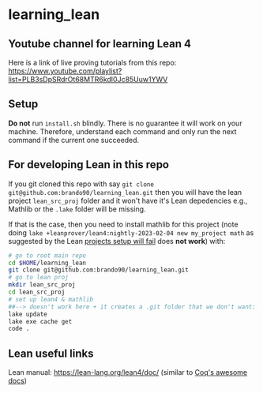 # learning_lean

## Youtube channel for learning Lean 4

Here is a link of live proving tutorials from this repo: https://www.youtube.com/playlist?list=PLB3sDpSRdrOt68MTR6kdI0Jc85Uuw1YWV

## Setup

**Do not** run `install.sh` blindly. 
There is no guarantee it will work on your machine. 
Therefore, understand each command and only run the next command if the current one succeeded. 

## For developing Lean in this repo

If you git cloned this repo with say `git clone git@github.com:brando90/learning_lean.git` then you will have the lean project `lean_src_proj` folder and it won't have it's Lean depedencies e.g., Mathlib or the `.lake` folder will be missing. 

If that is the case, then you need to install mathlib for this project (note doing `lake +leanprover/lean4:nightly-2023-02-04 new my_project math` as suggested by the Lean [projects setup will fail](https://leanprover-community.github.io/install/project.html#creating-a-lean-project) does **not work**) with:
```bash
# go to root main repo
cd $HOME/learning_lean
git clone git@github.com:brando90/learning_lean.git
# go to lean proj
mkdir lean_src_proj
cd lean_src_proj
# set up lean4 & mathlib
##--> doesn't work here + it creates a .git folder that we don't want: lake +leanprover/lean4:nightly-2023-02-04 new my_project math (from Lean community)
lake update
lake exe cache get
code .
```

## Lean useful links

Lean manual: https://lean-lang.org/lean4/doc/ (similar to [Coq's awesome docs](https://coq.inria.fr/doc/V8.19.0/refman/language/core/inductive.html?highlight=inductive#coq:cmd.Inductive))
